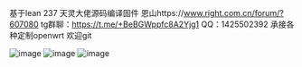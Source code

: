 基于lean 237 天灵大佬源码编译固件
恩山https://www.right.com.cn/forum/?607080
tg群聊：https://t.me/+BeBGWppfc8A2Yjg1
QQ：1425502392
承接各种定制openwrt
欢迎git

![image](https://github.com/user-attachments/assets/1aa25ed1-4256-45e5-864e-3c50374ab537)
![image](https://github.com/user-attachments/assets/4c8a4d96-af10-47e0-bb8d-edb6f0c30123)
![image](https://github.com/user-attachments/assets/17a29be3-404e-4f4a-94ed-4636bc71241e)
